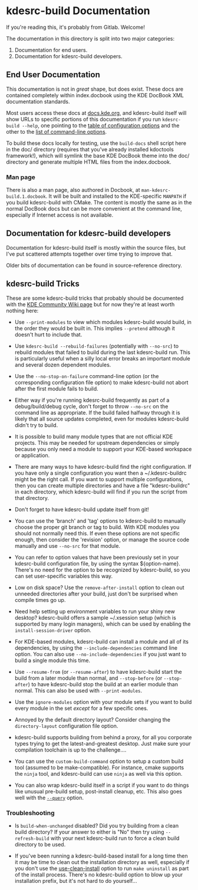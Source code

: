 # kdesrc-build Documentation

If you're reading this, it's probably from Gitlab. Welcome!

The documentation in this directory is split into two major categories:

1. Documentation for end users.
2. Documentation for kdesrc-build developers.

## End User Documentation

This documentation is not in *great* shape, but does exist. These docs are
contained completely within index.docbook using the KDE DocBook XML
documentation standards.

Most users access these docs at
[docs.kde.org](https://docs.kde.org/trunk5/en/kdesrc-build/kdesrc-build/), and
kdesrc-build itself will show URLs to specific portions of this documentation
if you run `kdesrc-build --help`, one pointing to the [table of configuration
options](https://docs.kde.org/trunk5/en/kdesrc-build/kdesrc-build/conf-options-table.html)
and the other to the [list of command-line
options](https://docs.kde.org/trunk5/en/kdesrc-build/kdesrc-build/cmdline.html).

To build these docs locally for testing, use the `build-docs` shell script here
in the doc/ directory (requires that you've already installed kdoctools
framework!), which will symlink the base KDE DocBook theme into the doc/
directory and generate multiple HTML files from the index.docbook.

### Man page

There is also a man page, also authored in Docbook, at
`man-kdesrc-build.1.docbook`. It will
be built and installed to the KDE-specific `MANPATH` if you build kdesrc-build
with CMake.  The content is mostly the same as in the normal DocBook docs but
can be more convenient at the command line, especially if Internet access is
not available.

## Documentation for kdesrc-build developers

Documentation for kdesrc-build itself is mostly within the source files, but I've put
scattered attempts together over time trying to improve that.

Older bits of documentation can be found in source-reference directory.

## kdesrc-build Tricks

These are some kdesrc-build tricks that probably should be documented with the
[KDE Community Wiki page](https://community.kde.org/Get_Involved/development#Set_up_kdesrc-build)
but for now they're at least worth nothing here:

- Use `--print-modules` to view which modules kdesrc-build would build, in the
  order they would be built in. This implies `--pretend` although it doesn't hurt
  to include that.

- Use `kdesrc-build --rebuild-failures` (potentially with `--no-src`) to
  rebuild modules that failed to build during the last kdesrc-build run. This
  is particularly useful when a silly local error breaks an important module
  and several dozen dependent modules.

- Use the `--no-stop-on-failure` command-line option (or
  the corresponding configuration file option) to make kdesrc-build not abort
  after the first module fails to build.

- Either way if you're running kdesrc-build frequently as part of a
  debug/build/debug cycle, don't forget to throw `--no-src` on the command line
  as appropriate.  If the build failed halfway through it is likely that all
  source updates completed, even for modules kdesrc-build didn't try to build.

- It is possible to build many module types that are not official KDE projects.
  This may be needed for upstream dependencies or simply because you only need
  a module to support your KDE-based workspace or application.

- There are many ways to have kdesrc-build find the right configuration. If you
  have only a single configuration you want then a ~/.kdesrc-buildrc might be
  the right call. If you want to support multiple configurations, then you can
  create multiple directories and have a file "kdesrc-buildrc" in each
  directory, which kdesrc-build will find if you run the script from that
  directory.

- Don't forget to have kdesrc-build update itself from git!

- You can use the 'branch' and 'tag' options to kdesrc-build to manually choose
  the proper git branch or tag to build. With KDE modules you should not
  normally need this. If even these options are not specific enough, then
  consider the 'revision' option, or manage the source code manually and use
  `--no-src` for that module.

- You can refer to option values that have been previously set in your
  kdesrc-build configuration file, by using the syntax ${option-name}. There's
  no need for the option to be recognized by kdesrc-build, so you can set
  user-specific variables this way.

- Low on disk space? Use the `remove-after-install` option to clean out
  unneeded directories after your build, just don't be surprised when compile
  times go up.

- Need help setting up environment variables to run your shiny new desktop?
  kdesrc-build offers a sample ~/.xsession setup (which is supported by many
  login managers), which can be used by enabling the `install-session-driver`
  option.

- For KDE-based modules, kdesrc-build can install a module and all of its
  dependencies, by using the `--include-dependencies` command line option.
  You can also use `--no-include-dependencies` if you just want to build
  a single module this time.

- Use `--resume-from` (or `--resume-after`) to have kdesrc-build start the
  build from a later module than normal, and `--stop-before` (or
  `--stop-after`) to have kdesrc-build stop the build at an earlier module than
  normal. This can also be used with `--print-modules`.

- Use the `ignore-modules` option with your module sets if you want to build
  every module in the set *except* for a few specific ones.

- Annoyed by the default directory layout? Consider changing the `directory-layout`
  configuration file option.

- kdesrc-build supports building from behind a proxy, for all you corporate
  types trying to get the latest-and-greatest desktop. Just make sure your
  compilation toolchain is up to the challenge....

- You can use the `custom-build-command` option to setup a custom build tool
  (assumed to be make-compatible). For instance, cmake supports the `ninja`
  tool, and kdesrc-build can use `ninja` as well via this option.

- You can also wrap kdesrc-build itself in a script if you want to do things
like unusual pre-build setup, post-install cleanup, etc. This also goes well
with the [`--query`][query] option.

### Troubleshooting

- Is `build-when-unchanged` disabled? Did you try building from a clean build
  directory? If your answer to either is "No" then try using `--refresh-build`
  with your next kdesrc-build run to force a clean build directory to be used.

- If you've been running a kdesrc-build-based install for a long time then it
  may be time to clean out the installation directory as well, especially if
  you don't use the [use-clean-install][] option to run `make uninstall` as
  part of the install process. There's no kdesrc-build option to blow up your
  installation prefix, but it's not hard to do yourself...

[use-clean-install]: https://docs.kde.org/trunk5/en/kdesrc-build/kdesrc-build/conf-options-table.html#conf-use-clean-install
[query]: https://docs.kde.org/trunk5/en/kdesrc-build/kdesrc-build/supported-cmdline-params.html#cmdline-query
